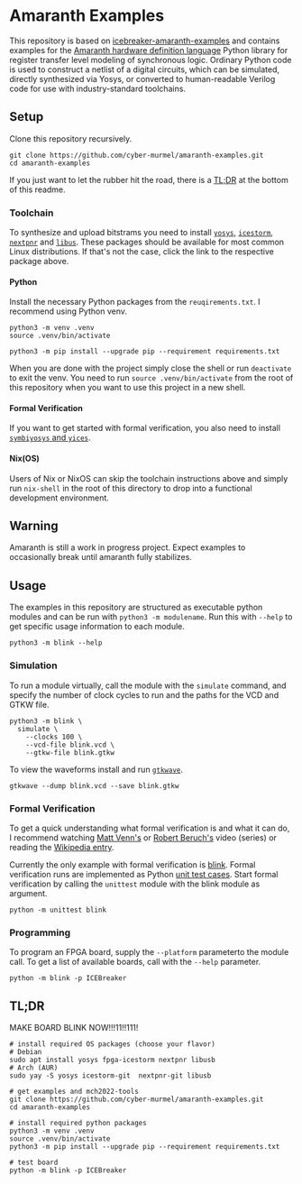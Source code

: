 # Amaranth Examples

This repository is based on [icebreaker-amaranth-examples](https://github.com/icebreaker-fpga/icebreaker-amaranth-examples) and contains examples for the [Amaranth hardware definition language](https://github.com/amaranth-lang/amaranth)
Python library for register transfer level modeling of synchronous logic. Ordinary Python code is used to construct a netlist of a digital circuits, which can be simulated, directly synthesized via Yosys, or converted to human-readable Verilog code for use with industry-standard toolchains.

## Setup
Clone this repository recursively.

```shell
git clone https://github.com/cyber-murmel/amaranth-examples.git
cd amaranth-examples
```

If you just want to let the rubber hit the road, there is a [TL;DR](README.md#tldr) at the bottom of this readme.

### Toolchain
To synthesize and upload bitstrams you need to install
[`yosys`](https://yosyshq.net/yosys/download.html),
[`icestorm`](https://clifford.at/icestorm),
[`nextpnr`](https://github.com/YosysHQ/nextpnr) and
[`libus`](https://libusb.info/).
These packages should be available for most common Linux distributions. If that's not the case, click the link to the respective package above.

#### Python
Install the necessary Python packages from the `reuqirements.txt`. I recommend using Python venv.

```shell
python3 -m venv .venv
source .venv/bin/activate

python3 -m pip install --upgrade pip --requirement requirements.txt
```

When you are done with the project simply close the shell or run `deactivate` to exit the venv. You need to run `source .venv/bin/activate` from the root of this repository when you want to use this project in a new shell.

#### Formal Verification
If you want to get started with formal verification, you also need to install [`symbiyosys` and `yices`](https://symbiyosys.readthedocs.io/en/latest/install.html).

#### Nix(OS)
Users of Nix or NixOS can skip the toolchain instructions above and simply run `nix-shell` in the root of this directory to drop into a functional development environment.

## Warning
Amaranth is still a work in progress project. Expect examples to occasionally break until amaranth fully stabilizes.

## Usage
The examples in this repository are structured as executable python modules and can be run with `python3 -m modulename`. Run this with `--help` to get specific usage information to each module.

```shell
python3 -m blink --help
```

### Simulation
To run a module virtually, call the module with the `simulate` command, and specify the number of clock cycles to run and the paths for the VCD and GTKW file.

```shell
python3 -m blink \
  simulate \
    --clocks 100 \
    --vcd-file blink.vcd \
    --gtkw-file blink.gtkw
```

To view the waveforms install and run [`gtkwave`](http://gtkwave.sourceforge.net/).

```shell
gtkwave --dump blink.vcd --save blink.gtkw
```

### Formal Verification
To get a quick understanding what formal verification is and what it can do, I recommend watching [Matt Venn's](https://www.youtube.com/watch?v=_5R35QFsXM4) or [Robert Beruch's](https://www.youtube.com/watch?v=9e7F1XhjhKw) video (series) or reading the [Wikipedia entry](https://en.wikipedia.org/wiki/Formal_verification).


Currently the only example with formal verification is [blink](blink/). Formal verification runs are implemented as Python [unit test cases](blink/tests/test_blink.py). Start formal verification by calling the `unittest` module with the blink module as argument.

```shell
python -m unittest blink
```

### Programming
To program an FPGA board, supply the `--platform` parameterto the module call. To get a list of available boards, call with the `--help` parameter.

```shell
python -m blink -p ICEBreaker
```

## TL;DR
MAKE BOARD BLINK NOW!!!11!!111!

```shell
# install required OS packages (choose your flavor)
# Debian
sudo apt install yosys fpga-icestorm nextpnr libusb
# Arch (AUR)
sudo yay -S yosys icestorm-git  nextpnr-git libusb

# get examples and mch2022-tools
git clone https://github.com/cyber-murmel/amaranth-examples.git
cd amaranth-examples

# install required python packages
python3 -m venv .venv
source .venv/bin/activate
python3 -m pip install --upgrade pip --requirement requirements.txt

# test board
python -m blink -p ICEBreaker
```
